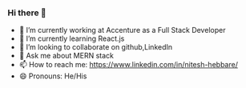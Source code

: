 ### Hi there 👋

- 🔭 I’m currently working at Accenture as a Full Stack Developer
- 🌱 I’m currently learning React.js
- 👯 I’m looking to collaborate on github,LinkedIn
- 💬 Ask me about MERN stack
- 📫 How to reach me: https://www.linkedin.com/in/nitesh-hebbare/
- 😄 Pronouns: He/His

